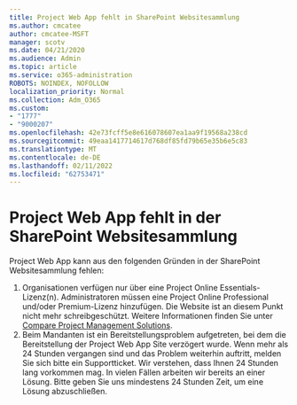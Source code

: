 ```yaml
---
title: Project Web App fehlt in SharePoint Websitesammlung
ms.author: cmcatee
author: cmcatee-MSFT
manager: scotv
ms.date: 04/21/2020
ms.audience: Admin
ms.topic: article
ms.service: o365-administration
ROBOTS: NOINDEX, NOFOLLOW
localization_priority: Normal
ms.collection: Adm_O365
ms.custom:
- "1777"
- "9000207"
ms.openlocfilehash: 42e73fcff5e8e616078607ea1aa9f19568a238cd
ms.sourcegitcommit: 49eaa1417714617d768df85fd79b65e35b6e5c83
ms.translationtype: MT
ms.contentlocale: de-DE
ms.lasthandoff: 02/11/2022
ms.locfileid: "62753471"
---
```

# <a name="project-web-app-is-missing-from-the-sharepoint-site-collection"></a>Project Web App fehlt in der SharePoint Websitesammlung

Project Web App kann aus den folgenden Gründen in der SharePoint Websitesammlung fehlen:

1. Organisationen verfügen nur über eine Project Online Essentials-Lizenz(n). Administratoren müssen eine Project Online Professional und/oder Premium-Lizenz hinzufügen. Die Website ist an diesem Punkt nicht mehr schreibgeschützt. Weitere Informationen finden Sie unter [Compare Project Management Solutions](https://products.office.com/project/compare-microsoft-project-management-software?tab=1).
2. Beim Mandanten ist ein Bereitstellungsproblem aufgetreten, bei dem die Bereitstellung der Project Web App Site verzögert wurde. Wenn mehr als 24 Stunden vergangen sind und das Problem weiterhin auftritt, melden Sie sich bitte ein Supportticket. Wir verstehen, dass Ihnen 24 Stunden lang vorkommen mag. In vielen Fällen arbeiten wir bereits an einer Lösung. Bitte geben Sie uns mindestens 24 Stunden Zeit, um eine Lösung abzuschließen.
